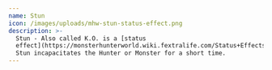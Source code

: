 ```yaml
---
name: Stun
icon: /images/uploads/mhw-stun-status-effect.png
description: >-
  Stun - Also called K.O. is a [status
  effect](https://monsterhunterworld.wiki.fextralife.com/Status+Effects) in MHW.
  Stun incapacitates the Hunter or Monster for a short time.
---
```


